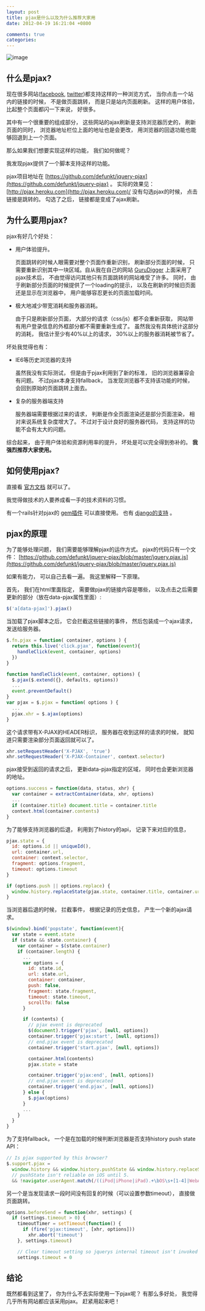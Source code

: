 ```yaml
---
layout: post
title: pjax是什么以及为什么推荐大家用
date: 2012-04-19 16:21:04 +0800

comments: true
categories: 
---
```


![image](http://webification.com/wp-content/uploads/2011/03/pjaxascii.png)

什么是pjax?
------------------------------

现在很多网站([facebook](https://twitter.com/),
[twitter](https://twitter.com/))都支持这样的一种浏览方式，
当你点击一个站内的链接的时候， 不是做页面跳转， 而是只是站内页面刷新。
这样的用户体验， 比起整个页面都闪一下来说， 好很多。

其中有一个很重要的组成部分， 这些网站的ajax刷新是支持浏览器历史的，
刷新页面的同时， 浏览器地址栏位上面的地址也是会更改，
用浏览器的回退功能也能够回退到上一个页面。

那么如果我们想要实现这样的功能， 我们如何做呢？

我发现pjax提供了一个脚本支持这样的功能。

pjax项目地址在
[https://github.com/defunkt/jquery-pjax](https://github.com/defunkt/jquery-pjax)
。 实际的效果见： [http://pjax.heroku.com](http://pjax.heroku.com)/
没有勾选pjax的时候， 点击链接是跳转的。 勾选了之后，
链接都是变成了ajax刷新。

为什么要用pjax?
------------------------------

pjax有好几个好处：

-   用户体验提升。

    页面跳转的时候人眼需要对整个页面作重新识别， 刷新部分页面的时候，
    只需要重新识别其中一块区域。自从我在自己的网站
    [GuruDigger](http://gurudigger.com/) 上面采用了pjax技术后，
    不由觉得访问其他只有页面跳转的网站难受了许多。 同时，
    由于刷新部分页面的时候提供了一个loading的提示，
    以及在刷新的时候旧页面还是显示在浏览器中，
    用户能够容忍更长的页面加载时间。

-   极大地减少带宽消耗和服务器消耗。

    由于只是刷新部分页面， 大部分的请求（css/js）都不会重新获取，
    网站带有用户登录信息的外框部分都不需要重新生成了。
    虽然我没有具体统计这部分的消耗， 我估计至少有40%以上的请求，
    30%以上的服务器消耗被节省了。

坏处我觉得也有：

-   IE6等历史浏览器的支持

    虽然我没有实际测试， 但是由于pjax利用到了新的标准，
    旧的浏览器兼容会有问题。 不过pjax本身支持fallback，
    当发现浏览器不支持该功能的时候， 会回到原始的页面跳转上面去。

-   复杂的服务器端支持

    服务器端需要根据过来的请求， 判断是作全页面渲染还是部分页面渲染，
    相对来说系统复杂度增大了。 不过对于设计良好的服务器代码，
    支持这样的功能不会有太大的问题。

综合起来， 由于用户体验和资源利用率的提升， 坏处是可以完全得到弥补的。
**我强烈推荐大家使用。**

如何使用pjax?
------------------------------

直接看 [官方文档](https://github.com/defunkt/jquery-pjax) 就可以了。

我觉得做技术的人要养成看一手的技术资料的习惯。

有一个rails针对pjax的 [gem插件](https://github.com/rails/pjax_rails)
可以直接使用。 也有
[django的支持](https://github.com/jacobian/django-pjax) 。

pjax的原理
------------------------------

为了能够处理问题， 我们需要能够理解pjax的运作方式。
pjax的代码只有一个文件：
[https://github.com/defunkt/jquery-pjax/blob/master/jquery.pjax.js](https://github.com/defunkt/jquery-pjax/blob/master/jquery.pjax.js)

如果有能力， 可以自己去看一遍。 我这里解释一下原理。

首先， 我们在html里面指定， 需要做pjax的链接内容是哪些，
以及点击之后需要更新的部分（放在data-pjax属性里面）:

```js
$('a[data-pjax]').pjax()
```

当加载了pjax脚本之后， 它会拦截这些链接的事件， 然后包装成一个ajax请求，
发送给服务器。

```js
$.fn.pjax = function( container, options ) {
  return this.live('click.pjax', function(event){
    handleClick(event, container, options)
  })
}

function handleClick(event, container, options) {
  $.pjax($.extend({}, defaults, options))
  ...
  event.preventDefault()
}
var pjax = $.pjax = function( options ) {
  ...
  pjax.xhr = $.ajax(options)
}
```

这个请求带有X-PJAX的HEADER标识， 服务器在收到这样的请求的时候，
就知道只需要渲染部分页面返回就可以了。

```js
xhr.setRequestHeader('X-PJAX', 'true')
xhr.setRequestHeader('X-PJAX-Container', context.selector)
```

pjax接受到返回的请求之后， 更新data-pjax指定的区域，
同时也会更新浏览器的地址。

```js
options.success = function(data, status, xhr) {
  var container = extractContainer(data, xhr, options)
  ...
  if (container.title) document.title = container.title
  context.html(container.contents)
}
```

为了能够支持浏览器的后退， 利用到了history的api， 记录下来对应的信息，

```js
pjax.state = {
  id: options.id || uniqueId(),
  url: container.url,
  container: context.selector,
  fragment: options.fragment,
  timeout: options.timeout
}

if (options.push || options.replace) {
  window.history.replaceState(pjax.state, container.title, container.url)
}
```

当浏览器后退的时候， 拦截事件， 根据记录的历史信息， 产生一个新的ajax请求。

```js
$(window).bind('popstate', function(event){
  var state = event.state
  if (state && state.container) {
    var container = $(state.container)
    if (container.length) {
      ...
      var options = {
        id: state.id,
        url: state.url,
        container: container,
        push: false,
        fragment: state.fragment,
        timeout: state.timeout,
        scrollTo: false
      }

      if (contents) {
        // pjax event is deprecated
        $(document).trigger('pjax', [null, options])
        container.trigger('pjax:start', [null, options])
        // end.pjax event is deprecated
        container.trigger('start.pjax', [null, options])

        container.html(contents)
        pjax.state = state

        container.trigger('pjax:end', [null, options])
        // end.pjax event is deprecated
        container.trigger('end.pjax', [null, options])
      } else {
        $.pjax(options)
      }
      ...
    }
  }
}
```

为了支持fallback， 一个是在加载的时候判断浏览器是否支持history push state
API：

```js
// Is pjax supported by this browser?
$.support.pjax =
  window.history && window.history.pushState && window.history.replaceState
  // pushState isn't reliable on iOS until 5.
  && !navigator.userAgent.match(/((iPod|iPhone|iPad).+\bOS\s+[1-4]|WebApps\/.+CFNetwork)/)
```

另一个是当发现请求一段时间没有回复的时候（可以设置参数timeout），
直接做页面跳转。

```js
options.beforeSend = function(xhr, settings) {
  if (settings.timeout > 0) {
    timeoutTimer = setTimeout(function() {
      if (fire('pjax:timeout', [xhr, options]))
        xhr.abort('timeout')
    }, settings.timeout)

    // Clear timeout setting so jquerys internal timeout isn't invoked
    settings.timeout = 0
```

结论
------------------------------

既然都看到这里了， 你为什么不去实际使用一下pjax呢？ 有那么多好处，
我觉得几乎所有网站都应该采用pjax。 赶紧用起来吧！